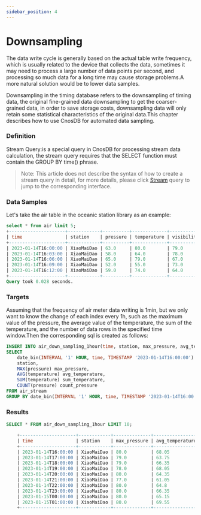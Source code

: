 ```yaml
---
sidebar_position: 4
---
```


# Downsampling

The data write cycle is generally based on the actual table write frequency, which is usually related to the device that collects the data, sometimes it may need to process a large number of data points per second, and processing so much data for a long time may cause storage problems.A more natural solution would be to lower data samples.

Downsampling in the timing database refers to the downsampling of timing data, the original fine-grained data downsampling to get the coarser-grained data, in order to save storage costs, downsampling data will only retain some statistical characteristics of the original data.This chapter describes how to use CnosDB for automated data sampling.

### Definition

Stream Query:is a special query in CnosDB for processing stream data calculation, the stream query requires that the SELECT function must contain the GROUP BY time() phrase.

> Note: This article does not describe the syntax of how to create a stream query in detail, for more details, please click [Stream](../reference/sql.md#stream) query to jump to the corresponding interface.

### Data Samples

Let's take the air table in the oceanic station library as an example:

```sql
select * from air limit 5;
+---------------------+------------+----------+-------------+------------+
| time                | station    | pressure | temperature | visibility |
+---------------------+------------+----------+-------------+------------+
| 2023-01-14T16:00:00 | XiaoMaiDao | 63.0     | 80.0        | 79.0       |
| 2023-01-14T16:03:00 | XiaoMaiDao | 58.0     | 64.0        | 78.0       |
| 2023-01-14T16:06:00 | XiaoMaiDao | 65.0     | 79.0        | 67.0       |
| 2023-01-14T16:09:00 | XiaoMaiDao | 52.0     | 55.0        | 73.0       |
| 2023-01-14T16:12:00 | XiaoMaiDao | 59.0     | 74.0        | 64.0       |
+---------------------+------------+----------+-------------+------------+
Query took 0.028 seconds.
```

### Targets

Assuming that the frequency of air meter data writing is 1min, but we only want to know the change of each index every 1h, such as the maximum value of the pressure, the average value of the temperature, the sum of the temperature, and the number of data rows in the specified time window.Then the corresponding sql is created as follows:

```sql
INSERT INTO air_down_sampling_1hour(time, station, max_pressure, avg_temperature, sum_temperature, count_pressure) 
SELECT 
	date_bin(INTERVAL '1' HOUR, time, TIMESTAMP '2023-01-14T16:00:00') time, 
	station, 
	MAX(pressure) max_pressure, 
	AVG(temperature) avg_temperature, 
	SUM(temperature) sum_temperature, 
	COUNT(pressure) count_pressure 
FROM air_stream 
GROUP BY date_bin(INTERVAL '1' HOUR, time, TIMESTAMP '2023-01-14T16:00:00'), station;
```

### Results

```sql
SELECT * FROM air_down_sampling_1hour LIMIT 10;

    +---------------------+------------+--------------+-----------------+-----------------+----------------+
    | time                | station    | max_pressure | avg_temperature | sum_temperature | count_pressure |
    +---------------------+------------+--------------+-----------------+-----------------+----------------+
    | 2023-01-14T16:00:00 | XiaoMaiDao | 80.0         | 68.05           | 1361.0          | 20             |
    | 2023-01-14T17:00:00 | XiaoMaiDao | 79.0         | 63.75           | 1275.0          | 20             |
    | 2023-01-14T18:00:00 | XiaoMaiDao | 79.0         | 66.35           | 1327.0          | 20             |
    | 2023-01-14T19:00:00 | XiaoMaiDao | 78.0         | 68.05           | 1361.0          | 20             |
    | 2023-01-14T20:00:00 | XiaoMaiDao | 80.0         | 64.35           | 1287.0          | 20             |
    | 2023-01-14T21:00:00 | XiaoMaiDao | 77.0         | 61.05           | 1221.0          | 20             |
    | 2023-01-14T22:00:00 | XiaoMaiDao | 80.0         | 64.8            | 1296.0          | 20             |
    | 2023-01-14T23:00:00 | XiaoMaiDao | 80.0         | 66.35           | 1327.0          | 20             |
    | 2023-01-15T00:00:00 | XiaoMaiDao | 80.0         | 65.15           | 1303.0          | 20             |
    | 2023-01-15T01:00:00 | XiaoMaiDao | 80.0         | 69.55           | 1391.0          | 20             |
    +---------------------+------------+--------------+-----------------+-----------------+----------------+
```
